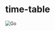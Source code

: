 # time-table

![Go](https://github.com/hirakiuc/time-table/workflows/Go/badge.svg?branch=master&event=push)

